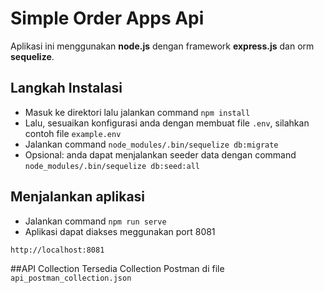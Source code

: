 # Simple Order Apps Api
Aplikasi ini menggunakan **node.js** dengan framework **express.js** dan orm **sequelize**.

## Langkah Instalasi
- Masuk ke direktori lalu jalankan command `npm install`
- Lalu, sesuaikan konfigurasi anda dengan membuat file `.env`, silahkan contoh file `example.env`
- Jalankan command `node_modules/.bin/sequelize db:migrate`
- Opsional: anda dapat menjalankan seeder data dengan command `node_modules/.bin/sequelize db:seed:all`

## Menjalankan aplikasi
- Jalankan command `npm run serve`
- Aplikasi dapat diakses meggunakan port 8081
```sh
http://localhost:8081
```

##API Collection
Tersedia Collection Postman di file `api_postman_collection.json`
